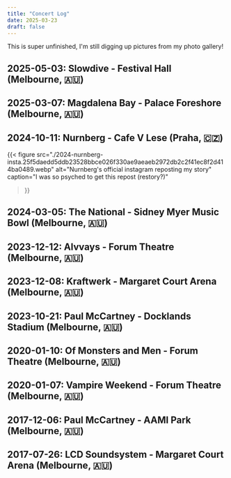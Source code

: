 ```yaml
---
title: "Concert Log"
date: 2025-03-23
draft: false
---
```


This is super unfinished, I'm still digging up pictures from my photo gallery!

## 2025-05-03: Slowdive - Festival Hall (Melbourne, 🇦🇺)

## 2025-03-07: Magdalena Bay - Palace Foreshore (Melbourne, 🇦🇺)

## 2024-10-11: Nurnberg - Cafe V Lese (Praha, 🇨🇿)

{{< figure
  src="./2024-nurnberg-insta.25f5daedd5ddb23528bbce026f330ae9aeaeb2972db2c2f41ec8f2d414ba0489.webp"
  alt="Nurnberg's official instagram reposting my story"
  caption="I was so psyched to get this repost (restory?)"
>}}

## 2024-03-05: The National - Sidney Myer Music Bowl (Melbourne, 🇦🇺)

## 2023-12-12: Alvvays - Forum Theatre (Melbourne, 🇦🇺)

## 2023-12-08: Kraftwerk - Margaret Court Arena (Melbourne, 🇦🇺)

## 2023-10-21: Paul McCartney - Docklands Stadium (Melbourne, 🇦🇺)

## 2020-01-10: Of Monsters and Men - Forum Theatre (Melbourne, 🇦🇺)

## 2020-01-07: Vampire Weekend - Forum Theatre (Melbourne, 🇦🇺)

## 2017-12-06: Paul McCartney - AAMI Park (Melbourne, 🇦🇺)

## 2017-07-26: LCD Soundsystem - Margaret Court Arena (Melbourne, 🇦🇺)
